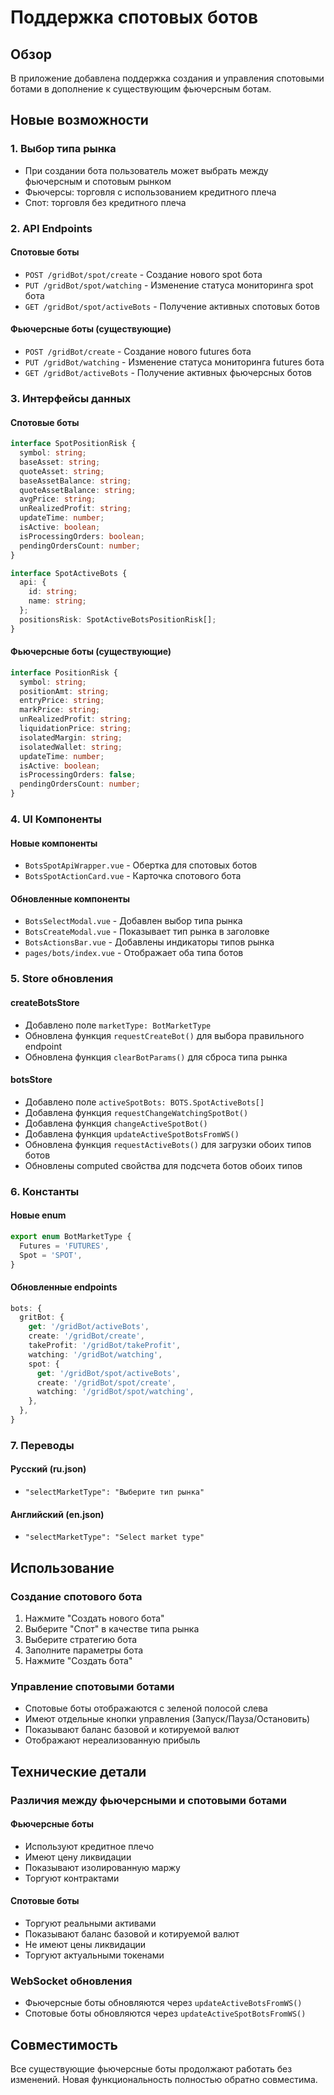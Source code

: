 # Поддержка спотовых ботов

## Обзор

В приложение добавлена поддержка создания и управления спотовыми ботами в дополнение к существующим фьючерсным ботам.

## Новые возможности

### 1. Выбор типа рынка
- При создании бота пользователь может выбрать между фьючерсным и спотовым рынком
- Фьючерсы: торговля с использованием кредитного плеча
- Спот: торговля без кредитного плеча

### 2. API Endpoints

#### Спотовые боты
- `POST /gridBot/spot/create` - Создание нового spot бота
- `PUT /gridBot/spot/watching` - Изменение статуса мониторинга spot бота
- `GET /gridBot/spot/activeBots` - Получение активных спотовых ботов

#### Фьючерсные боты (существующие)
- `POST /gridBot/create` - Создание нового futures бота
- `PUT /gridBot/watching` - Изменение статуса мониторинга futures бота
- `GET /gridBot/activeBots` - Получение активных фьючерсных ботов

### 3. Интерфейсы данных

#### Спотовые боты
```typescript
interface SpotPositionRisk {
  symbol: string;
  baseAsset: string;
  quoteAsset: string;
  baseAssetBalance: string;
  quoteAssetBalance: string;
  avgPrice: string;
  unRealizedProfit: string;
  updateTime: number;
  isActive: boolean;
  isProcessingOrders: boolean;
  pendingOrdersCount: number;
}

interface SpotActiveBots {
  api: {
    id: string;
    name: string;
  };
  positionsRisk: SpotActiveBotsPositionRisk[];
}
```

#### Фьючерсные боты (существующие)
```typescript
interface PositionRisk {
  symbol: string;
  positionAmt: string;
  entryPrice: string;
  markPrice: string;
  unRealizedProfit: string;
  liquidationPrice: string;
  isolatedMargin: string;
  isolatedWallet: string;
  updateTime: number;
  isActive: boolean;
  isProcessingOrders: false;
  pendingOrdersCount: number;
}
```

### 4. UI Компоненты

#### Новые компоненты
- `BotsSpotApiWrapper.vue` - Обертка для спотовых ботов
- `BotsSpotActionCard.vue` - Карточка спотового бота

#### Обновленные компоненты
- `BotsSelectModal.vue` - Добавлен выбор типа рынка
- `BotsCreateModal.vue` - Показывает тип рынка в заголовке
- `BotsActionsBar.vue` - Добавлены индикаторы типов рынка
- `pages/bots/index.vue` - Отображает оба типа ботов

### 5. Store обновления

#### createBotsStore
- Добавлено поле `marketType: BotMarketType`
- Обновлена функция `requestCreateBot()` для выбора правильного endpoint
- Обновлена функция `clearBotParams()` для сброса типа рынка

#### botsStore
- Добавлено поле `activeSpotBots: BOTS.SpotActiveBots[]`
- Добавлена функция `requestChangeWatchingSpotBot()`
- Добавлена функция `changeActiveSpotBot()`
- Добавлена функция `updateActiveSpotBotsFromWS()`
- Обновлена функция `requestActiveBots()` для загрузки обоих типов ботов
- Обновлены computed свойства для подсчета ботов обоих типов

### 6. Константы

#### Новые enum
```typescript
export enum BotMarketType {
  Futures = 'FUTURES',
  Spot = 'SPOT',
}
```

#### Обновленные endpoints
```typescript
bots: {
  gritBot: {
    get: '/gridBot/activeBots',
    create: '/gridBot/create',
    takeProfit: '/gridBot/takeProfit',
    watching: '/gridBot/watching',
    spot: {
      get: '/gridBot/spot/activeBots',
      create: '/gridBot/spot/create',
      watching: '/gridBot/spot/watching',
    },
  },
}
```

### 7. Переводы

#### Русский (ru.json)
- `"selectMarketType": "Выберите тип рынка"`

#### Английский (en.json)
- `"selectMarketType": "Select market type"`

## Использование

### Создание спотового бота
1. Нажмите "Создать нового бота"
2. Выберите "Спот" в качестве типа рынка
3. Выберите стратегию бота
4. Заполните параметры бота
5. Нажмите "Создать бота"

### Управление спотовыми ботами
- Спотовые боты отображаются с зеленой полосой слева
- Имеют отдельные кнопки управления (Запуск/Пауза/Остановить)
- Показывают баланс базовой и котируемой валют
- Отображают нереализованную прибыль

## Технические детали

### Различия между фьючерсными и спотовыми ботами

#### Фьючерсные боты
- Используют кредитное плечо
- Имеют цену ликвидации
- Показывают изолированную маржу
- Торгуют контрактами

#### Спотовые боты
- Торгуют реальными активами
- Показывают баланс базовой и котируемой валют
- Не имеют цены ликвидации
- Торгуют актуальными токенами

### WebSocket обновления
- Фьючерсные боты обновляются через `updateActiveBotsFromWS()`
- Спотовые боты обновляются через `updateActiveSpotBotsFromWS()`

## Совместимость

Все существующие фьючерсные боты продолжают работать без изменений. Новая функциональность полностью обратно совместима.


